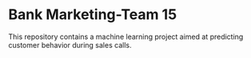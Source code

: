 # Bank Marketing-Team 15
This repository contains a machine learning project aimed at predicting customer behavior during sales calls.
